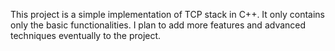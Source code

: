This project is a simple implementation of TCP stack in C++. It only contains only the basic functionalities. 
I plan to add more features and advanced techniques eventually to the project. 

